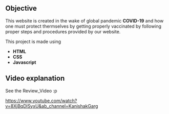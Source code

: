 ## Objective

This website is created in the wake of global pandemic **COVID-19** and how one must protect thermselves
by getting properly vaccinated by following proper steps and procedures provided by our website.

This project is made using 
- **HTML**
- **CSS**
- **Javascript**

## Video explanation

See the Review_Video :p

https://www.youtube.com/watch?v=8XjBqDlSyxU&ab_channel=KanishakGarg


